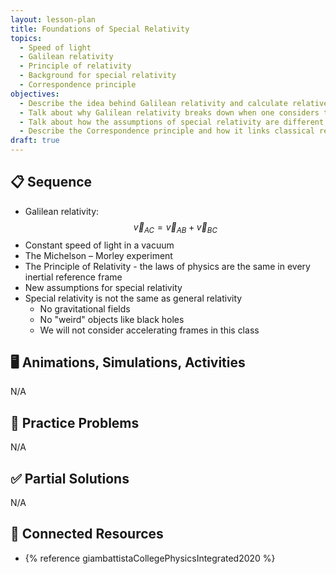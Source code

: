 ```yaml
---
layout: lesson-plan
title: Foundations of Special Relativity
topics:
  - Speed of light
  - Galilean relativity
  - Principle of relativity
  - Background for special relativity
  - Correspondence principle
objectives:
  - Describe the idea behind Galilean relativity and calculate relative speeds in different reference frames.
  - Talk about why Galilean relativity breaks down when one considers the speed of light.
  - Talk about how the assumptions of special relativity are different than those of Galilean relativity.
  - Describe the Correspondence principle and how it links classical relativity with special relativity.
draft: true
---
```


## 📋 Sequence

* Galilean relativity: $$\vec{v}_{AC} = \vec{v}_{AB} + \vec{v}_{BC}$$
* Constant speed of light in a vacuum
* The Michelson – Morley experiment
* The Principle of Relativity - the laws of physics are the same in every inertial reference frame
* New assumptions for special relativity
* Special relativity is not the same as general relativity
  * No gravitational fields
  * No "weird" objects like black holes
  * We will not consider accelerating frames in this class

## 🖥️ Animations, Simulations, Activities

N/A

## 📝 Practice Problems

N/A

## ✅ Partial Solutions

N/A

## 📘 Connected Resources

* {% reference giambattistaCollegePhysicsIntegrated2020 %}
